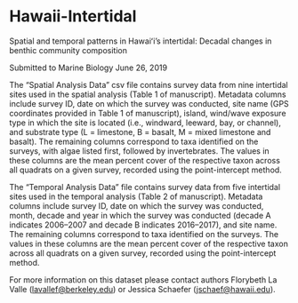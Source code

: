 # Hawaii-Intertidal
Spatial and temporal patterns in Hawaiʻi’s intertidal: Decadal changes in benthic community composition

Submitted to Marine Biology June 26, 2019

The “Spatial Analysis Data” csv file contains survey data from nine intertidal sites used in the spatial analysis (Table 1 of manuscript). Metadata columns include survey ID, date on which the survey was conducted, site name (GPS coordinates provided in Table 1 of manuscript), island, wind/wave exposure type in which the site is located (i.e., windward, leeward, bay, or channel), and substrate type  (L = limestone, B = basalt, M = mixed limestone and basalt). The remaining columns correspond to taxa identified on the surveys, with algae listed first, followed by invertebrates. The values in these columns are the mean percent cover of the respective taxon across all quadrats on a given survey, recorded using the point-intercept method.

The “Temporal Analysis Data” file contains survey data from five intertidal sites used in the temporal analysis (Table 2 of manuscript). Metadata columns include survey ID, date on which the survey was conducted, month, decade and year in which the survey was conducted (decade A indicates 2006–2007 and decade B indicates 2016–2017), and site name. The remaining columns correspond to taxa identified on the surveys. The values in these columns are the mean percent cover of the respective taxon across all quadrats on a given survey, recorded using the point-intercept method.

For more information on this dataset please contact authors Florybeth La Valle (lavallef@berkeley.edu) or Jessica Schaefer (jschaef@hawaii.edu). 

